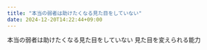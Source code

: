 ```yaml
---
title: "本当の弱者は助けたくなる見た目をしていない"
date: 2024-12-20T14:22:44+09:00
---
```

本当の弱者は助けたくなる見た目をしていない
見た目を変えられる能力
